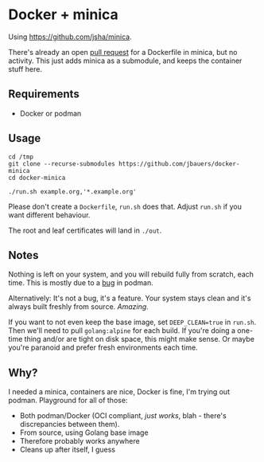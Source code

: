# Docker + minica

Using https://github.com/jsha/minica.

There's already an open [pull request](https://github.com/jsha/minica/pull/27) for a
Dockerfile in minica, but no activity. This just adds minica as a submodule, and keeps the
container stuff here.

## Requirements

- Docker or podman

## Usage

```
cd /tmp
git clone --recurse-submodules https://github.com/jbauers/docker-minica
cd docker-minica

./run.sh example.org,'*.example.org'
```

Please don't create a `Dockerfile`, `run.sh` does that. Adjust `run.sh` if you want different
behaviour.

The root and leaf certificates will land in `./out`.

## Notes

Nothing is left on your system, and you will rebuild fully from scratch, each time. This is
mostly due to a [bug](https://github.com/containers/libpod/issues/3110) in podman.

Alternatively: It's not a bug, it's a feature. Your system stays clean and it's always built
freshly from source. _Amazing_.

If you want to not even keep the base image, set `DEEP_CLEAN=true` in `run.sh`. Then we'll
need to pull `golang:alpine` for each build. If you're doing a one-time thing and/or are
tight on disk space, this might make sense. Or maybe you're paranoid and prefer fresh
environments each time.

## Why?

I needed a minica, containers are nice, Docker is fine, I'm trying out podman. Playground for
all of those:

- Both podman/Docker (OCI compliant, _just works_, blah - there's discrepancies between them).
- From source, using Golang base image
- Therefore probably works anywhere
- Cleans up after itself, I guess
